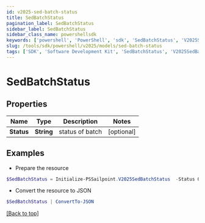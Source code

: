 ```yaml
---
id: v2025-sed-batch-status
title: SedBatchStatus
pagination_label: SedBatchStatus
sidebar_label: SedBatchStatus
sidebar_class_name: powershellsdk
keywords: ['powershell', 'PowerShell', 'sdk', 'SedBatchStatus', 'V2025SedBatchStatus'] 
slug: /tools/sdk/powershell/v2025/models/sed-batch-status
tags: ['SDK', 'Software Development Kit', 'SedBatchStatus', 'V2025SedBatchStatus']
---
```



# SedBatchStatus

## Properties

Name | Type | Description | Notes
------------ | ------------- | ------------- | -------------
**Status** | **String** | status of batch | [optional] 

## Examples

- Prepare the resource
```powershell
$SedBatchStatus = Initialize-PSSailpoint.V2025SedBatchStatus  -Status OK
```

- Convert the resource to JSON
```powershell
$SedBatchStatus | ConvertTo-JSON
```


[[Back to top]](#) 

